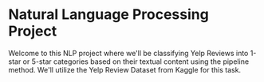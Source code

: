 # Natural Language Processing Project

Welcome to this NLP project where we'll be classifying Yelp Reviews into 1-star or 5-star categories based on their textual content using the pipeline method.
We'll utilize the Yelp Review Dataset from Kaggle for this task. 







